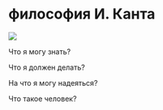 <html>
 <body>
  <h1>философия И. Канта</h1>
  <p><img src=«/Kant_gemaelde.jpg"></p>
  <p>Что я могу знать?</p>
  <p>Что я должен делать?</p>
  <p>На что я могу надеяться?</p>
  <p>Что такое человек?</p>
 </body>
</html>
